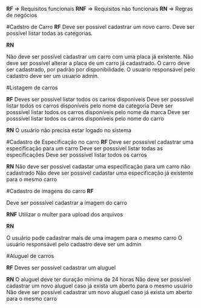 **RF** => Requisitos funcionais 
**RNF** => Requisitos não funcionais 
**RN** => Regras de negócios 

#Cadstro de Carro
**RF** Deve ser possivel cadastrar um novo carro.
Deve ser possivel listar todas as categorias.

**RN**

Não deve ser possível cadastrar um carro com uma placa já existente.
Não deve ser possível alterar a placa de um carro já cadastrado.
O carro deve ser cadastrado, por padrão por disponibilidade.
O usuario responsável pelo cadastro deve ser um usuario admin.

#Listagem de carros

**RF**
Deves ser possível listar todos os carros disponíveis
Deve ser posssível listar todos os carros disponíveis pelo nome da categoria
Deve ser posssível listar todos os carros disponíveis pelo nome da marca
Deve ser posssível listar todos os carros disponíveis pelo nome do carro

**RN**
O usuário não precisa estar logado no sistema

#Cadastro de Especificação no carro
**RF**
Deve ser posssível cadastrar uma especificação para um carro
Deve ser posssível  listar todas as especificações
Deve ser posssível listar todos os carros

**RN**
Não deve ser possivel cadastar uma especificação para um carro não cadastrado
Não deve ser possivel cadastar uma especificação já existente para o mesmo carro

#Cadastro de imagens do carro
**RF**

Deve ser posssível cadastrar  a imagem do carro

**RNF**
Utilizar o multer para upload dos arquivos

**RN**

O usuário pode cadastrar mais de uma imagem para o mesmo  carro
O usuário responsável pelo cadastro deve ser um admin


#Aluguel de carros 

**RF**
Deves ser possível cadastrar um aluguel 

**RN**
O aluguel deve ter duração mínima de 24 horas
Não deve ser possível cadastrar um novo aluguel caso já exista um aberto para o mesmo usuário
Não deve ser possível cadastrar um novo aluguel caso já exista um aberto para o mesmo carro
